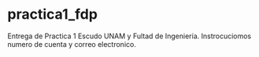 # practica1_fdp
Entrega de Practica 1
Escudo UNAM y Fultad de Ingeniería.
Instrocuciomos numero de cuenta y correo electronico.
